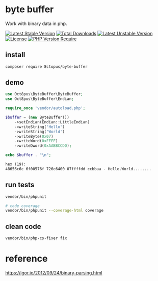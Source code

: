 # byte buffer

Work with binary data in php.

[![Latest Stable Version](http://poser.pugx.org/8ctopus/byte-buffer/v)](https://packagist.org/packages/8ctopus/byte-buffer) [![Total Downloads](http://poser.pugx.org/8ctopus/byte-buffer/downloads)](https://packagist.org/packages/8ctopus/byte-buffer) [![Latest Unstable Version](http://poser.pugx.org/8ctopus/byte-buffer/v/unstable)](https://packagist.org/packages/8ctopus/byte-buffer) [![License](http://poser.pugx.org/8ctopus/byte-buffer/license)](https://packagist.org/packages/8ctopus/byte-buffer) [![PHP Version Require](http://poser.pugx.org/8ctopus/byte-buffer/require/php)](https://packagist.org/packages/8ctopus/byte-buffer)

## install

```sh
composer require 8ctopus/byte-buffer
```

## demo

```php
use Oct8pus\ByteBuffer\ByteBuffer;
use Oct8pus\ByteBuffer\Endian;

require_once 'vendor/autoload.php';

$buffer = (new ByteBuffer())
    ->setEndian(Endian::LittleEndian)
    ->writeString('Hello')
    ->writeString('World')
    ->writeByte(0x07)
    ->writeWord(0xFFFF)
    ->writeDword(0xAABBCCDD);

echo $buffer . "\n";
```

```txt
hex (19):
48656c6c 6f00576f 726c6400 07ffffdd ccbbaa - Hello.World........
```

## run tests

```sh
vendor/bin/phpunit

# code coverage
vendor/bin/phpunit --coverage-html coverage
```

## clean code

```sh
vendor/bin/php-cs-fixer fix
```

# reference

https://igor.io/2012/09/24/binary-parsing.html

